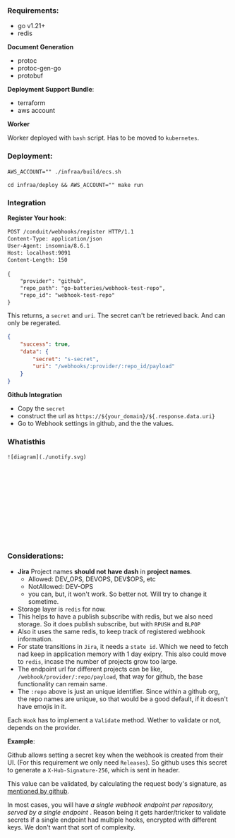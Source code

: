 
### Requirements:

- go v1.21+
- redis

**Document Generation**

- protoc
- protoc-gen-go
- protobuf


**Deployment Support Bundle**:

- terraform 
- aws account


**Worker**

Worker deployed with `bash` script. Has to be moved to `kubernetes`.


### Deployment:

```shell
AWS_ACCOUNT="" ./infraa/build/ecs.sh
```

```shell
cd infraa/deploy && AWS_ACCOUNT="" make run
```


### Integration

**Register Your hook**:

```shell
POST /conduit/webhooks/register HTTP/1.1
Content-Type: application/json
User-Agent: insomnia/8.6.1
Host: localhost:9091
Content-Length: 150

{
	"provider": "github",
	"repo_path": "go-batteries/webhook-test-repo",
	"repo_id": "webhook-test-repo"
}
```

This returns, a `secret` and `uri`. The secret can't be retrieved back. And can
only be regerated.



```json
{
	"success": true,
	"data": {
		"secret": "s-secret",
		"uri": "/webhooks/:provider/:repo_id/payload"
	}
}
```

**Github Integration**

- Copy the `secret`
- construct the url as `https://${your_domain}/${.response.data.uri}`
- Go to Webhook settings in github, and the the values.



### Whatisthis

<div style="height: 200px">

    ![diagram](./unotify.svg)

</div>


### Considerations:

- **Jira** Project names **should not have dash** in **project names**.
    - Allowed: DEV_OPS, DEVOPS, DEV$OPS, etc
    - NotAllowed: DEV-OPS
    - you can, but, it won't work. So better not. Will try to change it
      sometime.
- Storage layer is `redis` for now.
- This helps to have a publish subscribe with redis, but we also need storage.
  So it does publish subscribe, but with `RPUSH` and `BLPOP`
- Also it uses the same redis, to keep track of registered webhook information.
- For state transitions in `Jira`, it needs a `state id`. Which we need to fetch
  nad keep in application memory with 1 day exipry. This also could move to
  `redis`, incase the number of projects grow too large.
- The endpoint url for different projects can be like,
  `/webhook/provider/:repo/payload`, that way for github, the base
  functionality can remain same.
- The `:repo` above is just an unique identifier. Since within a github org, the
  repo names are unique, so that would be a good default, if it doesn't have
  emojis in it.

Each `Hook` has to implement a `Validate` method. Wether to validate or not,
depends on the provider.

**Example**:

Github allows setting a secret key when the webhook is created from their UI.
(For this requirement we only need `Releases`). So github uses this secret to
generate a `X-Hub-Signature-256`, which is sent in header. 

This value can be validated, by calculating the request body's signature, as
[mentioned by github](https://docs.github.com/en/webhooks/using-webhooks/validating-webhook-deliveries#examples).


In most cases, you will have _a single webhook endpoint per repository, served
by a single endpoint_ . Reason being it gets harder/tricker to validate secrets
if a single endpoint had multiple hooks, encrypted with different keys. We don't
want that sort of complexity.


